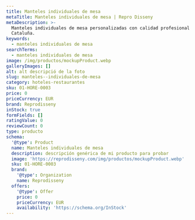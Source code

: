 ```yaml
---
title: Manteles individuales de mesa
metaTitle: Manteles individuales de mesa | Repro Disseny
metaDescription: >-
  Manteles individuales de mesa personalizadas con calidad profesional en
  Cataluña.
keywords:
  - manteles individuales de mesa
searchTerms:
  - manteles individuales de mesa
image: /img/productos/mockupProduct.webp
galleryImages: []
alt: alt descripció de la foto
slug: manteles--individuales-de-mesa
category: hoteles-restaurantes
sku: 01-HORE-0003
price: 0
priceCurrency: EUR
brand: Reprodisseny
inStock: true
formFields: []
ratingValue: 0
reviewCount: 0
type: producto
schema:
  '@type': Product
  name: Manteles individuales de mesa
  description: descripción genérica de mi producto para probar
  image: 'https://reprodisseny.com/img/productos/mockupProduct.webp'
  sku: 01-HORE-0003
  brand:
    '@type': Organization
    name: Reprodisseny
  offers:
    '@type': Offer
    price: 0
    priceCurrency: EUR
    availability: 'https://schema.org/InStock'
---
```


